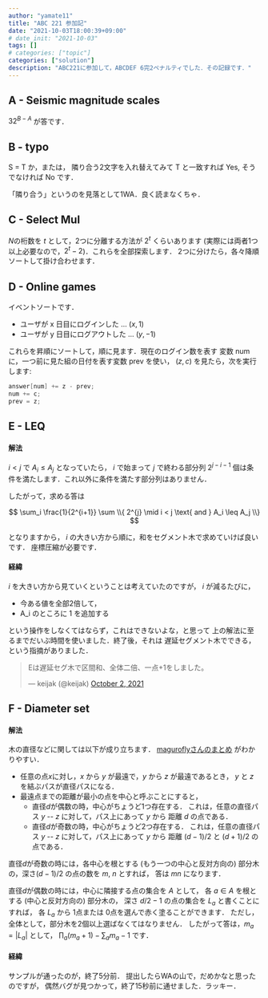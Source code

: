 ```yaml
---
author: "yamate11"
title: "ABC 221 参加記"
date: "2021-10-03T18:00:39+09:00"
# date_init: "2021-10-03"
tags: []
# categories: ["topic"]
categories: ["solution"]
description: "ABC221に参加して，ABCDEF 6完2ペナルティでした．その記録です．"
---
```


## A - Seismic magnitude scales

$32^{B-A}$ が答です．

## B - typo

S = T か，または，
隣り合う2文字を入れ替えてみて T と一致すれば Yes, そうでなければ No です．

「隣り合う」というのを見落として1WA．良く読まなくちゃ．

## C - Select Mul

$N$の桁数を $t$ として，2つに分離する方法が $2^t$ くらいあります
(実際には両者1つ以上必要なので，$2^t - 2$)．これらを全部探索します．
2つに分けたら，各々降順ソートして掛け合わせます．

## D - Online games

イベントソートです．

* ユーザが x 日目にログインした ... $(x, 1)$
* ユーザが y 日目にログアウトした ... $(y, -1)$

これらを昇順にソートして，順に見ます．現在のログイン数を表す
変数 num に，一つ前に見た組の日付を表す変数 prev を使い，
$(z, c)$ を見たら，次を実行します:

```cpp
answer[num] += z - prev;
num += c;
prev = z;
```

## E - LEQ

#### 解法

$i < j$ で $A_i \leq A_j$ となっていたら，
$i$ で始まって $j$ で終わる部分列 
$2^{j - i - 1}$ 
個は条件を満たします．これ以外に条件を満たす部分列はありません．

したがって，求める答は

$$ \sum_i \frac{1}{2^{i+1}} \sum \\{ 2^{j}
                   \mid i < j \text{ and } A_i \leq A_j \\} $$

となりますから，
$i$ の大きい方から順に，和をセグメント木で求めていけば良いです．
座標圧縮が必要です．

#### 経緯

$i$ を大きい方から見ていくということは考えていたのですが，
$i$ が減るたびに，

* 今ある値を全部2倍して，
* A_i のところに 1 を追加する

という操作をしなくてはならず，これはできないよな，と思って
上の解法に至るまでだいぶ時間を使いました．終了後，それは
遅延セグメント木でできる，という指摘がありました．

<blockquote class="twitter-tweet"><p lang="ja" dir="ltr">Eは遅延セグ木で区間和、全体二倍、一点+1をしました。</p>&mdash; keijak (@keijak) <a href="https://twitter.com/keijak/status/1444302023931871233?ref_src=twsrc%5Etfw">October 2, 2021</a></blockquote> <script async src="https://platform.twitter.com/widgets.js" charset="utf-8"></script>


## F - Diameter set

#### 解法

木の直径などに関しては以下が成り立ちます．
[maguroflyさんのまとめ](https://scrapbox.io/magurofly/%E6%9C%A8%E3%81%AE%E7%9B%B4%E5%BE%84) がわかりやすい．

* 任意の点$x$に対し，$x$ から $y$ が最遠で，$y$ から $z$ が最遠であるとき，
  $y$ と $z$ を結ぶパスが直径パスになる．
* 最遠点までの距離が最小の点を中心と呼ぶことにすると，
  * 直径$d$が偶数の時，中心がちょうど1つ存在する．
    これは，任意の直径パス $y$ -- $z$ に対して，パス上にあって
    $y$ から 距離 $d$ の点である．
  * 直径$d$が奇数の時，中心がちょうど2つ存在する．
    これは，任意の直径パス $y$ -- $z$ に対して，パス上にあって
    $y$ から 距離 $(d - 1) / 2$ と $(d + 1) / 2$ の点である．

直径$d$が奇数の時には，各中心を根とする (もう一つの中心と反対方向の)
部分木の，深さ$(d - 1) / 2$ の点の数を $m$, $n$ とすれば，
答は $mn$ になります．

直径$d$が偶数の時には，中心に隣接する点の集合を $A$ として，
各 $a \in A$ を根とする (中心と反対方向の) 部分木の，
深さ $d/2 - 1$ の点の集合を $L_a$ と書くことにすれば，
各 $L_a$ から 1点または 0点を選んで赤く塗ることができます．
ただし，全体として，部分木を2個以上選ばなくてはなりません．
したがって答は，$m_a = |L_a|$ として，
$\prod_a (m_a + 1) - \sum_a m_a - 1$
です．

#### 経緯

サンプルが通ったのが，終了5分前．
提出したらWAの山で，だめかなと思ったのですが，
偶然バグが見つかって，終了15秒前に通せました．ラッキー．



